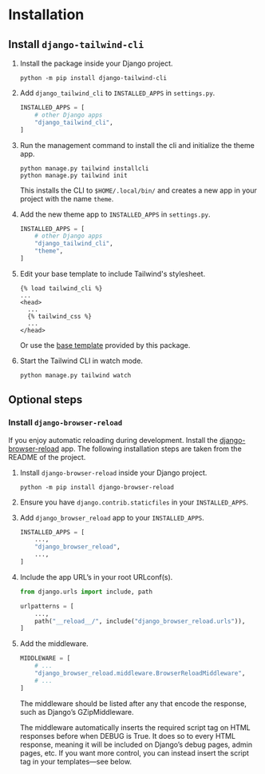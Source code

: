 # Installation

## Install `django-tailwind-cli`

1. Install the package inside your Django project.

    ```shell
    python -m pip install django-tailwind-cli
    ```

2. Add `django_tailwind_cli` to `INSTALLED_APPS` in `settings.py`.

    ```python
    INSTALLED_APPS = [
        # other Django apps
        "django_tailwind_cli",
    ]
    ```

3. Run the management command to install the cli and initialize the theme app.

    ```shell
    python manage.py tailwind installcli
    python manage.py tailwind init
    ```

    This installs the CLI to `$HOME/.local/bin/` and creates a new app in your project with the name `theme`.

4. Add the new theme app to `INSTALLED_APPS` in `settings.py`.

    ```python
    INSTALLED_APPS = [
        # other Django apps
        "django_tailwind_cli",
        "theme",
    ]
    ```

5. Edit your base template to include Tailwind's stylesheet.

    ```htmldjango
    {% load tailwind_cli %}
    ...
    <head>
      ...
      {% tailwind_css %}
      ...
    </head>
    ```

    Or use the [base template](/base_template/) provided by this package.

6. Start the Tailwind CLI in watch mode.

    ```shell
    python manage.py tailwind watch
    ```

## Optional steps

### Install `django-browser-reload`

If you enjoy automatic reloading during development. Install the [django-browser-reload](https://github.com/adamchainz/django-browser-reload) app. The following installation steps are taken from the README of the project.

1. Install `django-browser-reload` inside your Django project.

    ```shell
    python -m pip install django-browser-reload
    ```

2. Ensure you have `django.contrib.staticfiles` in your `INSTALLED_APPS`.

3. Add `django_browser_reload` app to your `INSTALLED_APPS`.

    ```python
    INSTALLED_APPS = [
        ...,
        "django_browser_reload",
        ...,
    ]
    ```

4. Include the app URL’s in your root URLconf(s).

    ```python
    from django.urls import include, path

    urlpatterns = [
        ...,
        path("__reload__/", include("django_browser_reload.urls")),
    ]
    ```

5. Add the middleware.

    ```python
    MIDDLEWARE = [
        # ...
        "django_browser_reload.middleware.BrowserReloadMiddleware",
        # ...
    ]
    ```

    The middleware should be listed after any that encode the response, such as Django’s GZipMiddleware.

    The middleware automatically inserts the required script tag on HTML responses before </body> when DEBUG is True. It does so to every HTML response, meaning it will be included on Django’s debug pages, admin pages, etc. If you want more control, you can instead insert the script tag in your templates—see below.
